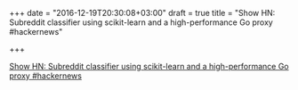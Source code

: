 +++
date = "2016-12-19T20:30:08+03:00"
draft = true
title = "Show HN: Subreddit classifier using scikit-learn and a high-performance Go proxy  #hackernews"

+++

<p><a href="https://t.co/bzQ9vbq3s4">Show HN: Subreddit classifier using scikit-learn and a high-performance Go proxy  #hackernews</a></p>
